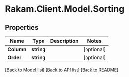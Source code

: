 # Rakam.Client.Model.Sorting
## Properties

Name | Type | Description | Notes
------------ | ------------- | ------------- | -------------
**Column** | **string** |  | [optional] 
**Order** | **string** |  | [optional] 

[[Back to Model list]](../README.md#documentation-for-models) [[Back to API list]](../README.md#documentation-for-api-endpoints) [[Back to README]](../README.md)

